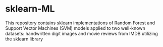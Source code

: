 # sklearn-ML
This repository contains sklearn implementations of Random Forest and Support Vector Machines (SVM) models applied to two well-known datasets: handwritten digit images and movie reviews from IMDB utilizing the sklearn library
